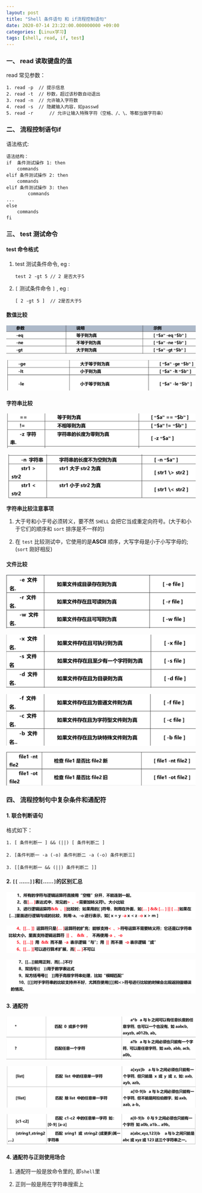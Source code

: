 ```yaml
---
layout: post
title: "Shell 条件语句 和 if流程控制语句"
date: 2020-07-14 23:22:00.000000000 +09:00
categories: [Linux学习]
tags: [shell, read, if, test]
---
```




### 一、 read 读取键盘的值

read 常见参数：

```shell
1. read -p  // 提示信息
2. read -t 	// 秒数，超过该秒数自动退出
3. read -n  // 允许输入字符数
4. read -s  // 隐藏输入内容，如passwd
5. read -r		// 允许让输入特殊字符（空格、/、\、等都当做字符串）

```

### 二、 流程控制语句if

语法格式:

```shell
语法结构：
if  条件测试操作 1: then
	commands
elif 条件测试操作 2: then
	commands
elif 条件测试操作 3: then
        commands
...
else
	commands
fi	
```

### 三、 test 测试命令

#### test 命令格式

1. test 测试条件命令, eg : 

   ```shell
   test 2 -gt 5 // 2 是否大于5
   ```

2. `[` 测试条件命令 `]` , eg : 

   ```shell
   [ 2 -gt 5 ]  // 2是否大于5
   ```

   

#### 数值比较

![1-20-test1](/assets/images/2020/1-20-test1.png)

![1-20-test2](/assets/images/2020/1-20-test2.png)

#### 字符串比较

![1-20-test3](/assets/images/2020/1-20-test3.png)

![1-20-test4](/assets/images/2020/1-20-test4.png)

**字符串比较注意事项**

1. 大于号和小于号必须转义，要不然 `SHELL` 会把它当成重定向符号。(大于和小于它们的顺序和 `sort` 排序是不一样的)

2. 在 `test` 比较测试中，它使用的是**ASCII** 顺序，大写字母是小于小写字母的;(`sort` 刚好相反)

#### 文件比较

![1-20-test5](/assets/images/2020/1-20-test5.png)

![1-20-test6](/assets/images/2020/1-20-test6.png)

![1-20-test7](/assets/images/2020/1-20-test7.png)

![1-20-test8](/assets/images/2020/1-20-test8.png)

### 四、 流程控制句中复杂条件和通配符

#### 1. 联合判断语句

格式如下：

```shell
1. [ 条件判断一 ] && (||) [ 条件判断二 ]

2. [条件判断一 -a (-o) 条件判断二 -a (-o) 条件判断三]

3. [[条件判断一 && (||) 条件判断二 ]]
```

#### 2. `[[` ......`]]`和`[`......`]`的区别汇总

![1-20-ifup1](/assets/images/2020/1-20-ifup1.png)

![1-20-ifup2](/assets/images/2020/1-20-ifup2.png)

![1-20-ifup3](/assets/images/2020/1-20-ifup3.png)

#### 3. 通配符

![1-20-ifup4](/assets/images/2020/1-20-ifup4.png)

![1-20-ifup5](/assets/images/2020/1-20-ifup5.png)

![1-20-ifup6](/assets/images/2020/1-20-ifup6.png)

#### 4. 通配符与正则使用场合

1. 通配符一般是放命令里的, 即`shell`里

2. 正则一般是用在字符串搜索上



